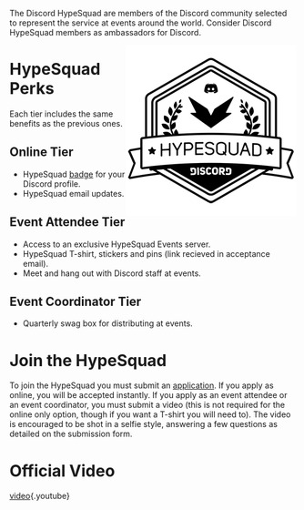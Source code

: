 <!-- TITLE: HypeSquad -->
<!-- SUBTITLE: Are you Hyped? Because I'm feeling super duper hyped to tell you about this really cool thing! -->

The Discord HypeSquad are members of the Discord community selected to represent the service at events around the world. Consider Discord HypeSquad members as ambassadors for Discord.

<img src="/uploads/hypesquad/hypesquadsmall.png" alt="HypeSquad Full Badge" width="300" height="300" align="right">

# HypeSquad Perks
Each tier includes the same benefits as the previous ones.

## Online Tier
* HypeSquad [badge](/badges) for your Discord profile.
* HypeSquad email updates.

## Event Attendee Tier
* Access to an exclusive HypeSquad Events server.
* HypeSquad T-shirt, stickers and pins (link recieved in acceptance email).
* Meet and hang out with Discord staff at events.

## Event Coordinator Tier
* Quarterly swag box for distributing at events.

# Join the HypeSquad
To join the HypeSquad you must submit an [application](https://discordapp.com/hypesquad). If you apply as online, you will be accepted instantly. If you apply as an event attendee or an event coordinator, you must submit a video (this is not required for the online only option, though if you want a T-shirt you will need to). The video is encouraged to be shot in a selfie style, answering a few questions as detailed on the submission form.

# Official Video

[video](https://www.youtube.com/watch?v=rXZkTT-5m9o){.youtube}